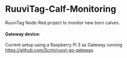 # RuuviTag-Calf-Monitoring
RuuviTag Node-Red project to monitor new born calves.


#### Gateway device:
Current setup using a Raspberry Pi 3 as Gateway running https://github.com/Scrin/ruuvi-go-gateway.
